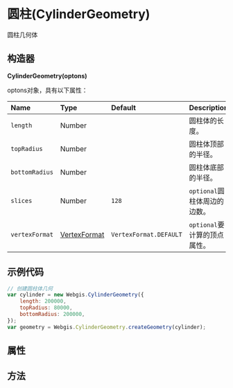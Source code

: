 # 圆柱(CylinderGeometry)

圆柱几何体

## 构造器

**CylinderGeometry(optons)**

optons对象，具有以下属性：

| Name           | Type                                                         | Default                | Description                  |
| :------------- | :----------------------------------------------------------- | :--------------------- | :--------------------------- |
| `length`       | Number                                                       |                        | 圆柱体的长度。               |
| `topRadius`    | Number                                                       |                        | 圆柱体顶部的半径。           |
| `bottomRadius` | Number                                                       |                        | 圆柱体底部的半径。           |
| `slices`       | Number                                                       | `128`                  | `optional`圆柱体周边的边数。 |
| `vertexFormat` | [VertexFormat](https://www.vvpstk.com/public/Cesium/Documentation/VertexFormat.html) | `VertexFormat.DEFAULT` | `optional`要计算的顶点属性。 |

## 示例代码

```javascript
// 创建圆柱体几何
var cylinder = new Webgis.CylinderGeometry({
    length: 200000,
    topRadius: 80000,
    bottomRadius: 200000,
});
var geometry = Webgis.CylinderGeometry.createGeometry(cylinder);
```

## 属性

## 方法